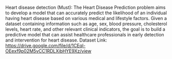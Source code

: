 Heart disease detection (Must): The Heart Disease Prediction problem aims to develop a model that can accurately predict
the likelihood of an individual having heart disease based on various medical and lifestyle factors. Given a dataset
containing information such as age, sex, blood pressure, cholesterol levels, heart rate, and other relevant clinical
indicators, the goal is to build a predictive model that can assist healthcare professionals in early detection and
intervention for heart disease.
Dataset Link: https://drive.google.com/file/d/1CEql-OEexf9p02M5vCC1RDLXibHYE9Xz/view
